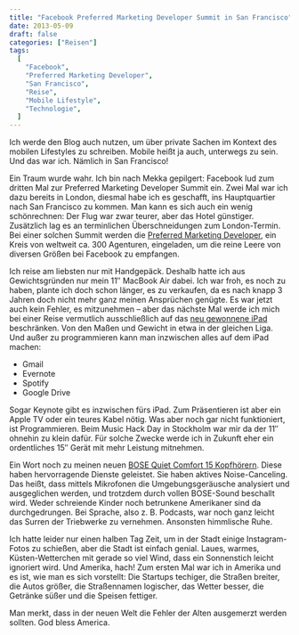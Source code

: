 ```yaml
---
title: "Facebook Preferred Marketing Developer Summit in San Francisco"
date: 2013-05-09
draft: false
categories: ["Reisen"]
tags:
  [
    "Facebook",
    "Preferred Marketing Developer",
    "San Francisco",
    "Reise",
    "Mobile Lifestyle",
    "Technologie",
  ]
---
```


Ich werde den Blog auch nutzen, um über private Sachen im Kontext des mobilen Lifestyles zu schreiben. Mobile heißt ja auch, unterwegs zu sein. Und das war ich. Nämlich in San Francisco!

Ein Traum wurde wahr. Ich bin nach Mekka gepilgert: Facebook lud zum dritten Mal zur Preferred Marketing Developer Summit ein. Zwei Mal war ich dazu bereits in London, diesmal habe ich es geschafft, ins Hauptquartier nach San Francisco zu kommen. Man kann es sich auch ein wenig schönrechnen: Der Flug war zwar teurer, aber das Hotel günstiger. Zusätzlich lag es an terminlichen Überschneidungen zum London-Termin. Bei einer solchen Summit werden die [Preferred Marketing Developer](http://www.facebook-pmdcenter.com/), ein Kreis von weltweit ca. 300 Agenturen, eingeladen, um die reine Leere von diversen Größen bei Facebook zu empfangen.

Ich reise am liebsten nur mit Handgepäck. Deshalb hatte ich aus Gewichtsgründen nur mein 11″ MacBook Air dabei. Ich war froh, es noch zu haben, plante ich doch schon länger, es zu verkaufen, da es nach knapp 3 Jahren doch nicht mehr ganz meinen Ansprüchen genügte. Es war jetzt auch kein Fehler, es mitzunehmen – aber das nächste Mal werde ich mich bei einer Reise vermutlich ausschließlich auf das [neu gewonnene iPad](http://mobizzle.de/2013/04/07/der-shit-o-call-beim-hack-der-deutschen-telekom/) beschränken. Von den Maßen und Gewicht in etwa in der gleichen Liga. Und außer zu programmieren kann man inzwischen alles auf dem iPad machen:

- Gmail
- Evernote
- Spotify
- Google Drive

Sogar Keynote gibt es inzwischen fürs iPad. Zum Präsentieren ist aber ein Apple TV oder ein teures Kabel nötig. Was aber noch gar nicht funktioniert, ist Programmieren. Beim Music Hack Day in Stockholm war mir da der 11″ ohnehin zu klein dafür. Für solche Zwecke werde ich in Zukunft eher ein ordentliches 15″ Gerät mit mehr Leistung mitnehmen.

Ein Wort noch zu meinen neuen [BOSE Quiet Comfort 15 Kopfhörern](http://www.bose.de/DE/de/home-and-personal-audio/headphones-and-headsets/acoustic-noise-cancelling-headphones/quietcomfort-15-headphones/). Diese haben hervorragende Dienste geleistet. Sie haben aktives Noise-Canceling. Das heißt, dass mittels Mikrofonen die Umgebungsgeräusche analysiert und ausgeglichen werden, und trotzdem durch vollen BOSE-Sound beschallt wird. Weder schreiende Kinder noch betrunkene Amerikaner sind da durchgedrungen. Bei Sprache, also z. B. Podcasts, war noch ganz leicht das Surren der Triebwerke zu vernehmen. Ansonsten himmlische Ruhe.

Ich hatte leider nur einen halben Tag Zeit, um in der Stadt einige Instagram-Fotos zu schießen, aber die Stadt ist einfach genial. Laues, warmes, Küsten-Wetterchen mit gerade so viel Wind, dass ein Sonnenstich leicht ignoriert wird. Und Amerika, hach! Zum ersten Mal war ich in Amerika und es ist, wie man es sich vorstellt: Die Startups techiger, die Straßen breiter, die Autos größer, die Straßennamen logischer, das Wetter besser, die Getränke süßer und die Speisen fettiger.

Man merkt, dass in der neuen Welt die Fehler der Alten ausgemerzt werden sollten. God bless America.
